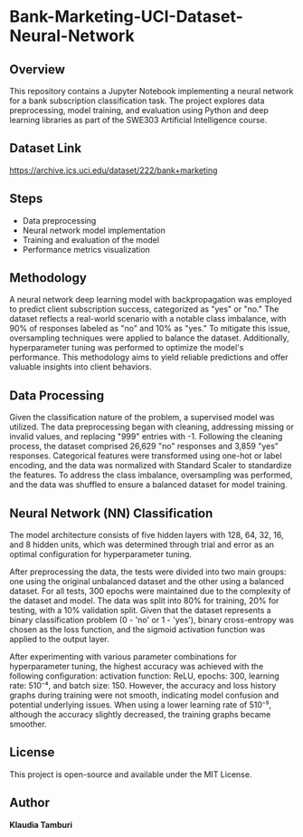 # Bank-Marketing-UCI-Dataset-Neural-Network

## Overview
This repository contains a Jupyter Notebook implementing a neural network for a bank subscription classification task. The project explores data preprocessing, model training, and evaluation using Python and deep learning libraries as part of the SWE303 Artificial Intelligence course.

## Dataset Link
https://archive.ics.uci.edu/dataset/222/bank+marketing

## Steps
- Data preprocessing
- Neural network model implementation
- Training and evaluation of the model
- Performance metrics visualization

## Methodology

A neural network deep learning model with backpropagation was employed to predict client subscription success, categorized as "yes" or "no." The dataset reflects a real-world scenario with a notable class imbalance, with 90% of responses labeled as "no" and 10% as "yes." To mitigate this issue, oversampling techniques were applied to balance the dataset. Additionally, hyperparameter tuning was performed to optimize the model's performance. This methodology aims to yield reliable predictions and offer valuable insights into client behaviors.

## Data Processing

Given the classification nature of the problem, a supervised model was utilized. The data preprocessing began with cleaning, addressing missing or invalid values, and replacing "999" entries with -1. Following the cleaning process, the dataset comprised 26,629 "no" responses and 3,859 "yes" responses. Categorical features were transformed using one-hot or label encoding, and the data was normalized with Standard Scaler to standardize the features. To address the class imbalance, oversampling was performed, and the data was shuffled to ensure a balanced dataset for model training.

## Neural Network (NN) Classification

The model architecture consists of five hidden layers with 128, 64, 32, 16, and 8 hidden units, which was determined through trial and error as an optimal configuration for hyperparameter tuning.

After preprocessing the data, the tests were divided into two main groups: one using the original unbalanced dataset and the other using a balanced dataset. For all tests, 300 epochs were maintained due to the complexity of the dataset and model. The data was split into 80% for training, 20% for testing, with a 10% validation split. Given that the dataset represents a binary classification problem (0 - 'no' or 1 - 'yes'), binary cross-entropy was chosen as the loss function, and the sigmoid activation function was applied to the output layer.

After experimenting with various parameter combinations for hyperparameter tuning, the highest accuracy was achieved with the following configuration: activation function: ReLU, epochs: 300, learning rate: 510⁻⁴, and batch size: 150. However, the accuracy and loss history graphs during training were not smooth, indicating model confusion and potential underlying issues. When using a lower learning rate of 510⁻⁵, although the accuracy slightly decreased, the training graphs became smoother.

## License
This project is open-source and available under the MIT License.

## Author
**Klaudia Tamburi**


